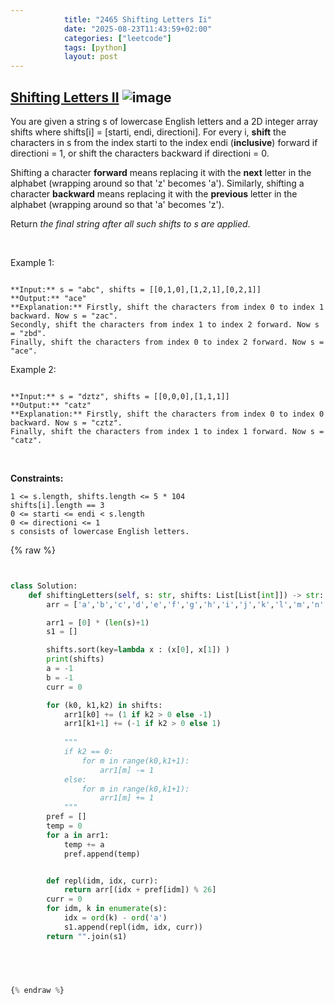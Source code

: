 ```yaml
---
            title: "2465 Shifting Letters Ii"
            date: "2025-08-23T11:43:59+02:00"
            categories: ["leetcode"]
            tags: [python]
            layout: post
---
```

            
## [Shifting Letters II](https://leetcode.com/problems/shifting-letters-ii) ![image](https://img.shields.io/badge/Difficulty-Medium-orange)

You are given a string s of lowercase English letters and a 2D integer array shifts where shifts[i] = [starti, endi, directioni]. For every i, **shift** the characters in s from the index starti to the index endi (**inclusive**) forward if directioni = 1, or shift the characters backward if directioni = 0.

Shifting a character **forward** means replacing it with the **next** letter in the alphabet (wrapping around so that 'z' becomes 'a'). Similarly, shifting a character **backward** means replacing it with the **previous** letter in the alphabet (wrapping around so that 'a' becomes 'z').

Return *the final string after all such shifts to *s* are applied*.

 

Example 1:

```

**Input:** s = "abc", shifts = [[0,1,0],[1,2,1],[0,2,1]]
**Output:** "ace"
**Explanation:** Firstly, shift the characters from index 0 to index 1 backward. Now s = "zac".
Secondly, shift the characters from index 1 to index 2 forward. Now s = "zbd".
Finally, shift the characters from index 0 to index 2 forward. Now s = "ace".
```

Example 2:

```

**Input:** s = "dztz", shifts = [[0,0,0],[1,1,1]]
**Output:** "catz"
**Explanation:** Firstly, shift the characters from index 0 to index 0 backward. Now s = "cztz".
Finally, shift the characters from index 1 to index 1 forward. Now s = "catz".

```

 

**Constraints:**

	1 <= s.length, shifts.length <= 5 * 104
	shifts[i].length == 3
	0 <= starti <= endi < s.length
	0 <= directioni <= 1
	s consists of lowercase English letters.

{% raw %}


```python


class Solution:
    def shiftingLetters(self, s: str, shifts: List[List[int]]) -> str:
        arr = ['a','b','c','d','e','f','g','h','i','j','k','l','m','n','o','p','q','r','s','t','u','v','w','x','y','z']

        arr1 = [0] * (len(s)+1)
        s1 = []

        shifts.sort(key=lambda x : (x[0], x[1]) )
        print(shifts)
        a = -1
        b = -1
        curr = 0

        for (k0, k1,k2) in shifts:
            arr1[k0] += (1 if k2 > 0 else -1)
            arr1[k1+1] += (-1 if k2 > 0 else 1)
            
            """
            if k2 == 0:
                for m in range(k0,k1+1):
                    arr1[m] -= 1
            else:
                for m in range(k0,k1+1):
                    arr1[m] += 1
            """
        pref = []
        temp = 0
        for a in arr1:
            temp += a
            pref.append(temp)


        def repl(idm, idx, curr):
            return arr[(idx + pref[idm]) % 26]
        curr = 0
        for idm, k in enumerate(s):
            idx = ord(k) - ord('a')
            s1.append(repl(idm, idx, curr))
        return "".join(s1)
            

        


{% endraw %}
```
